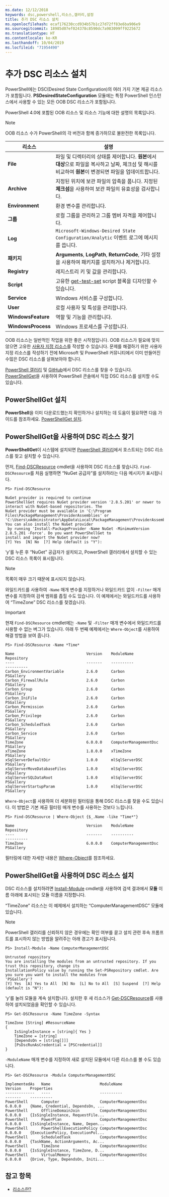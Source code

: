 ```yaml
---
ms.date: 12/12/2018
keywords: dsc,powershell,리소스,갤러리,설정
title: 추가 DSC 리소스 설치
ms.openlocfilehash: ecaf176230ccd934b57b1c27d72ff83e6ba906e9
ms.sourcegitcommit: 18985d07ef024378c8590dc7a983099ff9225672
ms.translationtype: HT
ms.contentlocale: ko-KR
ms.lasthandoff: 10/04/2019
ms.locfileid: "71954490"
---
```

# <a name="install-additional-dsc-resources"></a>추가 DSC 리소스 설치

PowerShell에는 DSC(Desired State Configuration)의 여러 가지 기본 제공 리소스가 포함됩니다. **PSDesiredStateConfiguration** 모듈에는 특정 PowerShell 인스턴스에서 사용할 수 있는 모든 OOB DSC 리소스가 포함됩니다.

PowerShell 4.0에 포함된 OOB 리소스 및 리소스 기능에 대한 설명의 목록입니다.

> [!NOTE]
> OOB 리소스 수가 PowerShell의 각 버전과 함께 증가하므로 불완전한 목록입니다.

|리소스  |설명  |
|---------|---------|
|**File**|파일 및 디렉터리의 상태를 제어합니다. **원본**에서 **대상**으로 파일을 복사하고 날짜, 체크섬 및 해시를 비교하여 **원본**이 변경되면 파일을 업데이트합니다.|
|**Archive**|지정된 위치에 보관 파일의 압축을 풉니다. 지정된 **체크섬**을 사용하여 보관 파일의 유효성을 검사합니다.|
|**Environment**|환경 변수를 관리합니다.|
|**그룹**|로컬 그룹을 관리하고 그룹 멤버 자격을 제어합니다.|
|**Log**|`Microsoft-Windows-Desired State Configuration/Analytic` 이벤트 로그에 메시지를 씁니다.|
|**패키지**|**Arguments**, **LogPath**, **ReturnCode**, 기타 설정을 사용하여 패키지를 설치하거나 제거합니다.|
|**Registry**|레지스트리 키 및 값을 관리합니다.|
|**Script**|고유한 [get-test-set](../resources/get-test-set.md) script 블록을 디자인할 수 있습니다.|
|**Service**|Windows 서비스를 구성합니다.|
|**User** |로컬 사용자 및 특성을 관리합니다.|
|**WindowsFeature**|역할 및 기능을 관리합니다.|
|**WindowsProcess**|Windows 프로세스를 구성합니다.|

OOB 리소스는 일반적인 작업을 위한 좋은 시작점입니다. OOB 리소스가 필요에 맞지 않으면 고유한 [사용자 지정 리소스](../resources/authoringResource.md)를 작성할 수 있습니다. 문제를 해결하기 위한 사용자 지정 리소스를 작성하기 전에 Microsoft 및 PowerShell 커뮤니티에서 이미 만들어진 수많은 DSC 리소스를 살펴보아야 합니다.

[PowerShell 갤러리](https://www.powershellgallery.com/) 및 [GitHub](https://github.com/)에서 DSC 리소스를 찾을 수 있습니다. [PowerShellGet](/powershell/module/powershellget/)을 사용하여 PowerShell 콘솔에서 직접 DSC 리소스를 설치할 수도 있습니다.

## <a name="installing-powershellget"></a>PowerShellGet 설치

**PowerShell**을 이미 다운로드했는지 확인하거나 설치하는 데 도움이 필요하면 다음 가이드를 참조하세요. [PowerShellGet 설치](/powershell/gallery/installing-psget).

## <a name="finding-dsc-resources-using-powershellget"></a>PowerShellGet을 사용하여 DSC 리소스 찾기

**PowerShellGet**이 시스템에 설치되면 [PowerShell 갤러리](https://www.powershellgallery.com/)에서 호스트되는 DSC 리소스를 찾고 설치할 수 있습니다.

먼저, [Find-DSCResource](/powershell/module/powershellget/find-dscresource) cmdlet을 사용하여 DSC 리소스를 찾습니다. `Find-DSCResource`를 처음 실행하면 “NuGet 공급자”를 설치하라는 다음 메시지가 표시됩니다.

```
PS> Find-DSCResource

NuGet provider is required to continue
PowerShellGet requires NuGet provider version '2.8.5.201' or newer to interact with NuGet-based repositories. The
NuGet provider must be available in 'C:\Program Files\PackageManagement\ProviderAssemblies' or
'C:\Users\xAdministrator\AppData\Local\PackageManagement\ProviderAssemblies'. You can also install the NuGet provider
 by running 'Install-PackageProvider -Name NuGet -MinimumVersion 2.8.5.201 -Force'. Do you want PowerShellGet to
install and import the NuGet provider now?
[Y] Yes  [N] No  [?] Help (default is "Y"):
```

‘y’를 누른 후 “NuGet” 공급자가 설치되고, PowerShell 갤러리에서 설치할 수 있는 DSC 리소스 목록이 표시됩니다.

> [!NOTE]
> 목록이 매우 크기 때문에 표시되지 않습니다.

와일드카드를 사용하여 `-Name` 매개 변수를 지정하거나 와일드카드 없이 `-Filter` 매개 변수를 지정하여 검색 범위를 좁힐 수도 있습니다. 이 예제에서는 와일드카드를 사용하여 “TimeZone” DSC 리소스를 찾겠습니다.

> [!IMPORTANT]
> 현재 `Find-DSCResource` cmdlet에는 `-Name` 및 `-Filter` 매개 변수에서 와일드카드를 사용할 수 없는 버그가 있습니다. 아래 두 번째 예제에서는 `Where-Object`를 사용하여 해결 방법을 보여 줍니다.

```
PS> Find-DSCResource -Name *Time*

Name                                Version    ModuleName                          Repository
----                                -------    ----------                          ----------
Carbon_EnvironmentVariable          2.6.0      Carbon                              PSGallery
Carbon_FirewallRule                 2.6.0      Carbon                              PSGallery
Carbon_Group                        2.6.0      Carbon                              PSGallery
Carbon_IniFile                      2.6.0      Carbon                              PSGallery
Carbon_Permission                   2.6.0      Carbon                              PSGallery
Carbon_Privilege                    2.6.0      Carbon                              PSGallery
Carbon_ScheduledTask                2.6.0      Carbon                              PSGallery
Carbon_Service                      2.6.0      Carbon                              PSGallery
TimeZone                            6.0.0.0    ComputerManagementDsc               PSGallery
xTimeZone                           1.8.0.0    xTimeZone                           PSGallery
xSqlServerDefaultDir                1.0.0      mlSqlServerDSC                      PSGallery
xSqlServerMoveDatabaseFiles         1.0.0      mlSqlServerDSC                      PSGallery
xSqlServerSQLDataRoot               1.0.0      mlSqlServerDSC                      PSGallery
xSqlServerStartupParam              1.0.0      mlSqlServerDSC                      PSGallery
```

`Where-Object`를 사용하여 더 세분화된 필터링을 통해 DSC 리소스를 찾을 수도 있습니다. 이 방법은 기본 제공 필터링 매개 변수를 사용하는 것보다 느립니다.

```
PS> Find-DSCResource | Where-Object {$_.Name -like "Time*"}

Name                                Version    ModuleName                          Repository
----                                -------    ----------                          ----------
TimeZone                            6.0.0.0    ComputerManagementDsc               PSGallery
```

필터링에 대한 자세한 내용은 [Where-Object](/powershell/module/microsoft.powershell.core/where-object)를 참조하세요.

## <a name="installing-dsc-resources-using-powershellget"></a>PowerShellGet을 사용하여 DSC 리소스 설치

DSC 리소스를 설치하려면 [Install-Module](/powershell/module/PowershellGet/Install-Module) cmdlet을 사용하여 검색 결과에서 **모듈** 이름 아래에 표시되는 모듈 이름을 지정합니다.

“TimeZone” 리소스는 이 예제에서 설치하는 “ComputerManagementDSC” 모듈에 있습니다.

> [!NOTE]
> PowerShell 갤러리를 신뢰하지 않은 경우에는 확인 여부를 묻고 설치 관련 후속 프롬프트를 표시하지 않는 방법을 알려주는 아래 경고가 표시됩니다.

```
PS> Install-Module -Name ComputerManagementDSC

Untrusted repository
You are installing the modules from an untrusted repository. If you trust this repository, change its
InstallationPolicy value by running the Set-PSRepository cmdlet. Are you sure you want to install the modules from
'PSGallery'?
[Y] Yes  [A] Yes to All  [N] No  [L] No to All  [S] Suspend  [?] Help (default is "N"):
```

‘y’를 눌러 모듈을 계속 설치합니다. 설치한 후 새 리소스가 [Get-DSCResource](/powershell/module/PSDesiredStateConfiguration/Get-DscResource)를 사용하여 설치되었음을 확인할 수 있습니다.

```
PS> Get-DSCResource -Name TimeZone -Syntax

TimeZone [String] #ResourceName
{
    IsSingleInstance = [string]{ Yes }
    TimeZone = [string]
    [DependsOn = [string[]]]
    [PsDscRunAsCredential = [PSCredential]]
}
```

`-ModuleName` 매개 변수를 지정하여 새로 설치된 모듈에서 다른 리소스를 볼 수도 있습니다.

```
PS> Get-DSCResource -Module ComputerManagementDSC

ImplementedAs   Name                      ModuleName                     Version    Properties
-------------   ----                      ----------                     -------    ----------
PowerShell      Computer                  ComputerManagementDsc          6.0.0.0    {Name, Credential, DependsOn, ...
PowerShell      OfflineDomainJoin         ComputerManagementDsc          6.0.0.0    {IsSingleInstance, RequestFile...
PowerShell      PowerPlan                 ComputerManagementDsc          6.0.0.0    {IsSingleInstance, Name, Depen...
PowerShell      PowerShellExecutionPolicy ComputerManagementDsc          6.0.0.0    {ExecutionPolicy, ExecutionPol...
PowerShell      ScheduledTask             ComputerManagementDsc          6.0.0.0    {TaskName, ActionArguments, Ac...
PowerShell      TimeZone                  ComputerManagementDsc          6.0.0.0    {IsSingleInstance, TimeZone, D...
PowerShell      VirtualMemory             ComputerManagementDsc          6.0.0.0    {Drive, Type, DependsOn, Initi...
```

## <a name="see-also"></a>참고 항목

- [리소스란?](../resources/resources.md)
